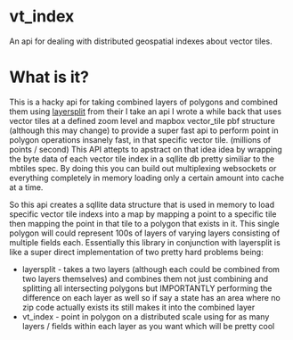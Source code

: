 # vt_index
An api for dealing with distributed geospatial indexes about vector tiles.

# What is it? 
This is a hacky api for taking combined layers of polygons and combined them using [layersplit](https:/github.com/murphy214/layersplit) from their I take an api I wrote a while back that uses vector tiles at a defined zoom level and mapbox vector_tile pbf structure (although this may change) to provide a super fast api to perform point in polygon operations insanely fast, in that specific vector tile. (millions of points / second) This API attepts to apstract on that idea idea by wrapping the byte data of each vector tile index in a sqllite db pretty similiar to the mbtiles spec. By doing this you can build out multiplexing websockets or everything completely in memory loading only a certain amount into cache at a time. 

So this api creates a sqllite data structure that is used in memory to load specific vector tile indexs into a map by mapping a point to a specific tile then mapping the point in that tile to a polygon that exists in it. This single polygon will could represent 100s of layers of varying layers consisting of multiple fields each. Essentially this library in conjunction with layersplit is like a super direct implementation of two pretty hard problems being:
  * layersplit - takes a two layers (although each could be combined from two layers themselves) and combines them not just combining and splitting all intersecting polygons but IMPORTANTLY performing the difference on each layer as well so if say a state has an area where no zip code actually exists its still makes it into the combined layer
  * vt_index - point in polygon on a distributed scale using for as many layers / fields within each layer as you want which will be pretty cool 
 
